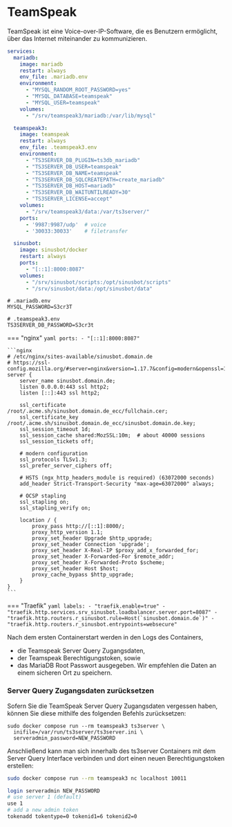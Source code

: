# TeamSpeak

TeamSpeak ist eine Voice-over-IP-Software, die es Benutzern ermöglicht, über das Internet miteinander zu kommunizieren.

```yaml
services:
  mariadb:
    image: mariadb
    restart: always
    env_file: .mariadb.env
    environment:
      - "MYSQL_RANDOM_ROOT_PASSWORD=yes"
      - "MYSQL_DATABASE=teamspeak"
      - "MYSQL_USER=teamspeak"
    volumes:
      - "/srv/teamspeak3/mariadb:/var/lib/mysql"

  teamspeak3:
    image: teamspeak
    restart: always
    env_file: .teamspeak3.env
    environment:
      - "TS3SERVER_DB_PLUGIN=ts3db_mariadb"
      - "TS3SERVER_DB_USER=teamspeak"
      - "TS3SERVER_DB_NAME=teamspeak"
      - "TS3SERVER_DB_SQLCREATEPATH=create_mariadb"
      - "TS3SERVER_DB_HOST=mariadb"
      - "TS3SERVER_DB_WAITUNTILREADY=30"
      - "TS3SERVER_LICENSE=accept"
    volumes:
      - "/srv/teamspeak3/data:/var/ts3server/"
    ports:
      - '9987:9987/udp'  # voice
      - '30033:30033'    # filetransfer

  sinusbot:
    image: sinusbot/docker
    restart: always
    ports:
      - "[::1]:8000:8087"
    volumes:
      - "/srv/sinusbot/scripts:/opt/sinusbot/scripts"
      - "/srv/sinusbot/data:/opt/sinusbot/data"
```

```shell
# .mariadb.env
MYSQL_PASSWORD=S3cr3T
```

```shell
# .teamspeak3.env
TS3SERVER_DB_PASSWORD=S3cr3t
```

=== "nginx"
    ```yaml
        ports:
          - "[::1]:8000:8087"
    ```

    ```nginx
    # /etc/nginx/sites-available/sinusbot.domain.de
    # https://ssl-config.mozilla.org/#server=nginx&version=1.17.7&config=modern&openssl=1.1.1d&guideline=5.6
    server {
        server_name sinusbot.domain.de;
        listen 0.0.0.0:443 ssl http2;
        listen [::]:443 ssl http2;

        ssl_certificate /root/.acme.sh/sinusbot.domain.de_ecc/fullchain.cer;
        ssl_certificate_key /root/.acme.sh/sinusbot.domain.de_ecc/sinusbot.domain.de.key;
        ssl_session_timeout 1d;
        ssl_session_cache shared:MozSSL:10m;  # about 40000 sessions
        ssl_session_tickets off;

        # modern configuration
        ssl_protocols TLSv1.3;
        ssl_prefer_server_ciphers off;

        # HSTS (ngx_http_headers_module is required) (63072000 seconds)
        add_header Strict-Transport-Security "max-age=63072000" always;

        # OCSP stapling
        ssl_stapling on;
        ssl_stapling_verify on;

        location / {
            proxy_pass http://[::1]:8000/;
            proxy_http_version 1.1;
            proxy_set_header Upgrade $http_upgrade;
            proxy_set_header Connection 'upgrade';
            proxy_set_header X-Real-IP $proxy_add_x_forwarded_for;
            proxy_set_header X-Forwarded-For $remote_addr;
            proxy_set_header X-Forwarded-Proto $scheme;
            proxy_set_header Host $host;
            proxy_cache_bypass $http_upgrade;
        }
    }
    ```

=== "Traefik"
    ```yaml
        labels:
          - "traefik.enable=true"
          - "traefik.http.services.srv_sinusbot.loadbalancer.server.port=8087"
          - "traefik.http.routers.r_sinusbot.rule=Host(`sinusbot.domain.de`)"
          - "traefik.http.routers.r_sinusbot.entrypoints=websecure"
    ```

Nach dem ersten Containerstart werden in den Logs des Containers,
- die Teamspeak Server Query Zugangsdaten,
- der Teamspeak Berechtigungstoken, sowie
- das MariaDB Root Passwort
ausgegeben. Wir empfehlen die Daten an einem sicheren Ort zu speichern.

### Server Query Zugangsdaten zurücksetzen
Sofern Sie die TeamSpeak Server Query Zugangsdaten vergessen haben,
können Sie diese mithilfe des folgenden Befehls zurücksetzen:

```shell
sudo docker compose run --rm teamspeak3 ts3server \
  inifile=/var/run/ts3server/ts3server.ini \
  serveradmin_password=NEW_PASSWORD
```

Anschließend kann man sich innerhalb des ts3server Containers
mit dem Server Query Interface verbinden und dort einen neuen
Berechtigungstoken erstellen:
```sh
sudo docker compose run --rm teamspeak3 nc localhost 10011
```
```sh
login serveradmin NEW_PASSWORD
# use server 1 (default)
use 1
# add a new admin token
tokenadd tokentype=0 tokenid1=6 tokenid2=0
```